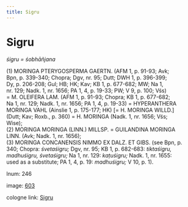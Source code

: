 ```yaml
---
title: Sigru
---
```


# Sigru

<i>śigru = śobhāñjana</i>  <div n="P" />(1) <bot>MORINGA PTERYGOSPERMA GAERTN.</bot> (AFM 1, p. 91-93; Avk; <div n="lb" />Bpn, p. 339-340; Chopra; Dgv, nr. 95; Dutt; DWH 1, p. 396-399; <div n="lb" />Dy, p. 206-208; Gul; HB; HK; Kav; KB 1, p. 677-682; MW; Na 1, <div n="lb" />nr. 129; Nadk. 1, nr. 1656; PA 1, 4, p. 19-33; PW; V 9, p. 100; Vśs) <div n="lb" />= <bot>M. OLEIFERA LAM.</bot> (AFM 1, p. 91-93; Chopra; KB 1, p. 677-682; <div n="lb" />Na 1, nr. 129; Nadk. 1, nr. 1656; PA 1, 4, p. 19-33) = <bot>HYPERANTHERA <div n="lb" />MORINGA VAHL</bot> (Ainslie 1, p. 175-177; HK) [= <bot>H. MORINGA WILLD.</bot>] <div n="lb" />(Dutt; Kav; Roxb., p. 360) = <bot>H. MORINGA</bot> (Nadk. 1, nr. 1656; Vśs; <div n="lb" />Wise); <div n="P" />(2) <bot>MORINGA MORINGA (LINN.) MILLSP.</bot> = <bot>GUILANDINA MORINGA <div n="lb" />LINN.</bot> (Avk; Nadk. 1, nr. 1656); <div n="P" />(3) <bot>MORINGA CONCANENSIS NIMMO EX DALZ. ET GIBS.</bot> (see Bpn, p. <div n="lb" />340; Chopra: <i>śvetaśigru;</i> Dgv, nr. 95; KB 1, p. 682-683: <i>tiktaśigru,</i> <div n="lb" /><i>madhuśigru, śvetaśigru;</i> Na 1, nr. 129: <i>kaṭuśigru;</i> Nadk. 1, nr. 1655: <div n="lb" />used as a substitute; PA 1, 4, p. 19: <i>madhuśigru;</i> V 10, p. 1).

lnum: 246

image: [603](https://www.sanskrit-lexicon.uni-koeln.de/scans/csl-apidev/servepdf.php?dict=snp&page=603)

cologne link: [Sigru](https://sanskrit-lexicon.uni-koeln.de/scans/csl-apidev/getword.php?dict=snp&key=Sigru)

